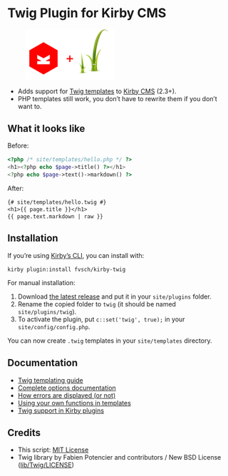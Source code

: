 Twig Plugin for Kirby CMS
=========================

<figure>
  <img src="doc/kirby-plus-twig.png" width="200" alt="">
</figure>

-   Adds support for [Twig templates](http://twig.sensiolabs.org/) to [Kirby CMS](https://getkirby.com/) (2.3+).
-   PHP templates still work, you don’t have to rewrite them if you don’t want to.


What it looks like
------------------

Before:

```php
<?php /* site/templates/hello.php */ ?>
<h1><?php echo $page->title() ?></h1>
<?php echo $page->text()->markdown() ?>
```

After:

```twig
{# site/templates/hello.twig #}
<h1>{{ page.title }}</h1>
{{ page.text.markdown | raw }}
```


Installation
------------

If you’re using [Kirby’s CLI](https://github.com/getkirby/cli), you can install with:

```
kirby plugin:install fvsch/kirby-twig
```

For manual installation:

1. Download [the latest release](https://github.com/fvsch/kirby-twig/releases) and put it in your `site/plugins` folder.
2. Rename the copied folder to `twig` (it should be named `site/plugins/twig`).
3. To activate the plugin, put `c::set('twig', true);` in your `site/config/config.php`.

You can now create `.twig` templates in your `site/templates` directory.


Documentation
-------------

-   [Twig templating guide](doc/templating.md)
-   [Complete options documentation](doc/options.md)
-   [How errors are displayed (or not)](doc/errors.md)
-   [Using your own functions in templates](doc/functions.md)
-   [Twig support in Kirby plugins](doc/plugins.md)


Credits
-------

-   This script: [MIT License](LICENSE)
-   Twig library by Fabien Potencier and contributors / New BSD License ([lib/Twig/LICENSE](lib/Twig/LICENSE))
